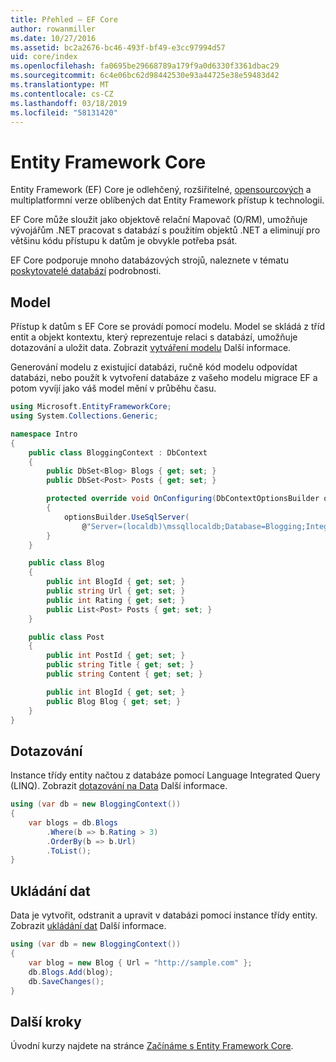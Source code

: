 ```yaml
---
title: Přehled – EF Core
author: rowanmiller
ms.date: 10/27/2016
ms.assetid: bc2a2676-bc46-493f-bf49-e3cc97994d57
uid: core/index
ms.openlocfilehash: fa0695be29668789a179f9a0d6330f3361dbac29
ms.sourcegitcommit: 6c4e06bc62d98442530e93a44725e38e59483d42
ms.translationtype: MT
ms.contentlocale: cs-CZ
ms.lasthandoff: 03/18/2019
ms.locfileid: "58131420"
---
```

# <a name="entity-framework-core"></a>Entity Framework Core

Entity Framework (EF) Core je odlehčený, rozšiřitelné, [opensourcových](https://github.com/aspnet/EntityFrameworkCore) a multiplatformní verze oblíbených dat Entity Framework přístup k technologii.

EF Core může sloužit jako objektově relační Mapovač (O/RM), umožňuje vývojářům .NET pracovat s databází s použitím objektů .NET a eliminují pro většinu kódu přístupu k datům je obvykle potřeba psát.

EF Core podporuje mnoho databázových strojů, naleznete v tématu [poskytovatelé databází](providers/index.md) podrobnosti.

## <a name="the-model"></a>Model

Přístup k datům s EF Core se provádí pomocí modelu. Model se skládá z tříd entit a objekt kontextu, který reprezentuje relaci s databází, umožňuje dotazování a uložit data. Zobrazit [vytváření modelu](modeling/index.md) Další informace.

Generování modelu z existující databázi, ručně kód modelu odpovídat databázi, nebo použít k vytvoření databáze z vašeho modelu migrace EF a potom vyvíjí jako váš model mění v průběhu času.

``` csharp
using Microsoft.EntityFrameworkCore;
using System.Collections.Generic;

namespace Intro
{
    public class BloggingContext : DbContext
    {
        public DbSet<Blog> Blogs { get; set; }
        public DbSet<Post> Posts { get; set; }

        protected override void OnConfiguring(DbContextOptionsBuilder optionsBuilder)
        {
            optionsBuilder.UseSqlServer(
                @"Server=(localdb)\mssqllocaldb;Database=Blogging;Integrated Security=True");
        }
    }

    public class Blog
    {
        public int BlogId { get; set; }
        public string Url { get; set; }
        public int Rating { get; set; }
        public List<Post> Posts { get; set; }
    }

    public class Post
    {
        public int PostId { get; set; }
        public string Title { get; set; }
        public string Content { get; set; }

        public int BlogId { get; set; }
        public Blog Blog { get; set; }
    }
}
```

## <a name="querying"></a>Dotazování

Instance třídy entity načtou z databáze pomocí Language Integrated Query (LINQ). Zobrazit [dotazování na Data](querying/index.md) Další informace.

``` csharp
using (var db = new BloggingContext())
{
    var blogs = db.Blogs
        .Where(b => b.Rating > 3)
        .OrderBy(b => b.Url)
        .ToList();
}
```

## <a name="saving-data"></a>Ukládání dat

Data je vytvořit, odstranit a upravit v databázi pomocí instance třídy entity. Zobrazit [ukládání dat](saving/index.md) Další informace.

``` csharp
using (var db = new BloggingContext())
{
    var blog = new Blog { Url = "http://sample.com" };
    db.Blogs.Add(blog);
    db.SaveChanges();
}
```

## <a name="next-steps"></a>Další kroky

Úvodní kurzy najdete na stránce [Začínáme s Entity Framework Core](get-started/index.md).

